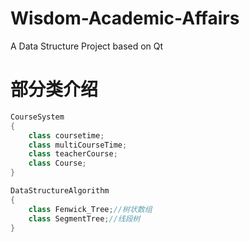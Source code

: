 # Wisdom-Academic-Affairs

A Data Structure Project based on Qt

# 部分类介绍

```cpp
CourseSystem
{
    class coursetime;
    class multiCourseTime;
    class teacherCourse;
    class Course;
}
```

```cpp
DataStructureAlgorithm
{
    class Fenwick_Tree;//树状数组
    class SegmentTree;//线段树
}
```
